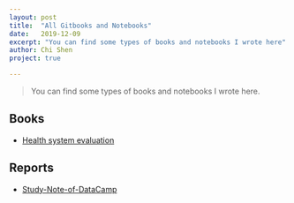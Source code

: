 ```yaml
---
layout: post
title:  "All Gitbooks and Notebooks"
date:   2019-12-09
excerpt: "You can find some types of books and notebooks I wrote here"
author: Chi Shen
project: true

---
```




> You can find some types of books and notebooks I wrote here.

## Books

- [Health system evaluation](https://shumchi.github.io/gitbooks/health-system/)

## Reports

- [Study-Note-of-DataCamp](https://shumchi.github.io/notebooks/Study-Note-of-DataCamp)

